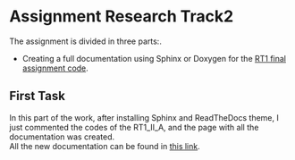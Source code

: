 # Assignment Research Track2

The assignment is divided in three parts:.
* Creating a full documentation using Sphinx or Doxygen for the [RT1 final assignment code](https://github.com/NichAttGH/NichAtt_RT2_I_A.git).



## First Task

In this part of the work, after installing Sphinx and ReadTheDocs theme, I just commented the codes of the RT1_II_A, and the page with all the documentation was created.  
All the new documentation can be found in [this link](https://alicecatalano.github.io/RT2/).
